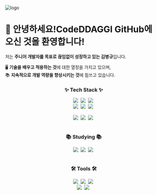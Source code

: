 ![logo](https://github.com/user-attachments/assets/6102505c-abd5-4e92-a4c0-27f746472b35)

# 👋 안녕하세요!CodeDDAGGI GitHub에 오신 것을 환영합니다!

저는 **주니어 개발자를 목표로 끊임없이 성장하고 있는 김병규**입니다.

🖥️ **기술을 배우고 적용하는 것**에 대한 열정을 가지고 있으며,  
📚 **지속적으로 개발 역량을 향상시키는 것**에 힘쓰고 있습니다.

<h3 align="center">✨ Tech Stack ✨</h3>
<div align="center">
  <img src="https://img.shields.io/badge/java-007396?style=for-the-badge&logo=java&logoColor=ffffff" />&nbsp
  <img src="https://img.shields.io/badge/spring%20boot-6DB33F?style=for-the-badge&logo=springboot&logoColor=003300" />&nbsp
  <img src="https://img.shields.io/badge/spring%20data%20jpa-6DB33F?style=for-the-badge&logo=springdata&logoColor=003300" />&nbsp
</div>

<div align="center">
  <img src="https://img.shields.io/badge/mariaDB-003545?style=for-the-badge&logo=mariadb&logoColor=4A90E2" />&nbsp
  <img src="https://img.shields.io/badge/h2-009639?style=for-the-badge&logo=h2&logoColor=0A74DA" />&nbsp
  <img src="https://img.shields.io/badge/mybatis-000000?style=for-the-badge&logo=mybatis&logoColor=FF5722" />&nbsp
</div>

<br>

<div align="center">
  <img src="https://img.shields.io/badge/kotlin-7F52FF?style=for-the-badge&logo=kotlin&logoColor=E91E63" />&nbsp
  <img src="https://img.shields.io/badge/docker-2496ED?style=for-the-badge&logo=docker&logoColor=FF9800" />&nbsp
  <img src="https://img.shields.io/badge/jwt-000000?style=for-the-badge&logo=jwt&logoColor=00B0FF" />&nbsp
</div>

<br>

<h3 align="center">📚 Studying 📚</h3>
<div align="center">
  <img src="https://img.shields.io/badge/redis-DC382D?style=for-the-badge&logo=redis&logoColor=8BC34A" />&nbsp
  <img src="https://img.shields.io/badge/r2dbc-00C8A8?style=for-the-badge&logo=r2dbc&logoColor=00BCD4" />&nbsp
  <img src="https://img.shields.io/badge/kafka-231F20?style=for-the-badge&logo=apachekafka&logoColor=F44336" />&nbsp
</div>

<br>

<h3 align="center">🛠 Tools 🛠</h3>
<div align="center">
  <img src="https://img.shields.io/badge/git-F05033?style=for-the-badge&logo=git&logoColor=1976D2" />&nbsp
  <img src="https://img.shields.io/badge/github-181717?style=for-the-badge&logo=github&logoColor=2196F3" />&nbsp
  <img src="https://img.shields.io/badge/IntelliJ%20IDEA-000000?style=for-the-badge&logo=intellijidea&logoColor=03A9F4" />&nbsp
</div>

<div align="center">
  <img src="https://img.shields.io/badge/maven-C71A36?style=for-the-badge&logo=maven&logoColor=FF5722" />&nbsp
  <img src="https://img.shields.io/badge/gradle-02303A?style=for-the-badge&logo=gradle&logoColor=00C853" />&nbsp
</div>
